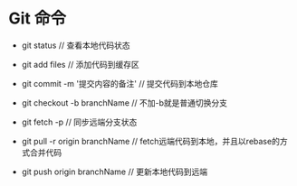 # Git 命令 #



- git status // 查看本地代码状态


- git add files // 添加代码到缓存区


- git commit -m '提交内容的备注' // 提交代码到本地仓库


- git checkout -b branchName // 不加-b就是普通切换分支


- git fetch -p // 同步远端分支状态


- git pull -r origin branchName // fetch远端代码到本地，并且以rebase的方式合并代码


- git push origin branchName // 更新本地代码到远端